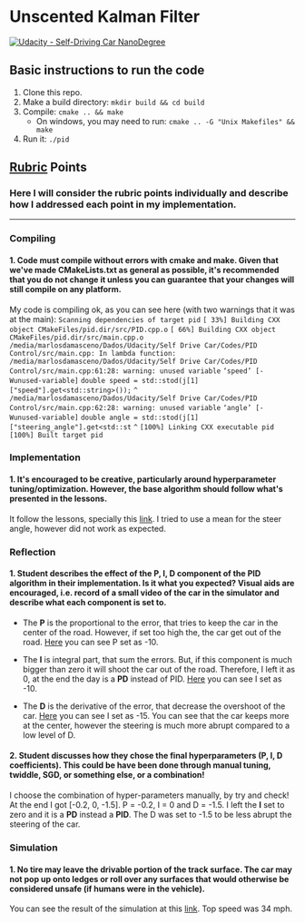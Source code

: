 # Unscented Kalman Filter
[![Udacity - Self-Driving Car NanoDegree](https://s3.amazonaws.com/udacity-sdc/github/shield-carnd.svg)](http://www.udacity.com/drive)


[//]: # (Image References)
[image1]: ./images/image1.png

## Basic instructions to run the code
1. Clone this repo.
2. Make a build directory: `mkdir build && cd build`
3. Compile: `cmake .. && make`
   * On windows, you may need to run: `cmake .. -G "Unix Makefiles" && make`
4. Run it: `./pid `

## [Rubric](https://review.udacity.com/#!/rubrics/824/view) Points
### Here I will consider the rubric points individually and describe how I addressed each point in my implementation.
---

### Compiling

#### 1. Code must compile without errors with cmake and make. Given that we've made CMakeLists.txt as general as possible, it's recommended that you do not change it unless you can guarantee that your changes will still compile on any platform.
My code is compiling ok, as you can see here (with two warnings that it was at the main):
`Scanning dependencies of target pid`
`[ 33%] Building CXX object CMakeFiles/pid.dir/src/PID.cpp.o`
`[ 66%] Building CXX object CMakeFiles/pid.dir/src/main.cpp.o`
`/media/marlosdamasceno/Dados/Udacity/Self Drive Car/Codes/PID Control/src/main.cpp: In lambda function:`
`/media/marlosdamasceno/Dados/Udacity/Self Drive Car/Codes/PID Control/src/main.cpp:61:28: warning: unused variable` `‘speed’ [-Wunused-variable]`
`double speed = std::stod(j[1]["speed"].get<std::string>());`
`^`
`/media/marlosdamasceno/Dados/Udacity/Self Drive Car/Codes/PID Control/src/main.cpp:62:28: warning: unused variable` `‘angle’ [-Wunused-variable]`
`double angle = std::stod(j[1]["steering_angle"].get<std::st`
`^`
`[100%] Linking CXX executable pid`
`[100%] Built target pid`


### Implementation

#### 1. It's encouraged to be creative, particularly around hyperparameter tuning/optimization. However, the base algorithm should follow what's presented in the lessons.
It follow the lessons, specially this [link](https://youtu.be/YamBuzDjrs8). I tried to use a mean for the steer angle, however did not work as expected.

### Reflection

#### 1. Student describes the effect of the P, I, D component of the PID algorithm in their implementation. Is it what you expected? Visual aids are encouraged, i.e. record of a small video of the car in the simulator and describe what each component is set to.
- The **P** is the proportional to the error, that tries to keep the car in the center of the road. However, if set too high the, the car get out of the road. [Here](hhttps://youtu.be/UYgCRVD6yjQ ) you can see P set as -10. 

- The **I** is integral part, that sum the errors. But, if this component is much bigger than zero it will shoot the car out of the road. Therefore, I left it as 0, at the end the day is a **PD** instead of PID. [Here](https://youtu.be/ArEBaDgy0v8) you can see I set as -10.

- The **D** is the derivative of the error, that decrease the overshoot of the car. [Here](https://youtu.be/aM5LFEU51Yw) you can see I set as -15. You can see that the car keeps more at the center, however the steering is much more abrupt compared to a low level of D.

#### 2. Student discusses how they chose the final hyperparameters (P, I, D coefficients). This could be have been done through manual tuning, twiddle, SGD, or something else, or a combination!
I choose the combination of hyper-parameters manually, by try and check! At the end I got [-0.2, 0, -1.5]. P = -0.2, I = 0 and D = -1.5. I left the **I** set to zero and it is a **PD** instead a **PID**. The D was set to -1.5 to be less abrupt the steering of the car.

### Simulation

#### 1. No tire may leave the drivable portion of the track surface. The car may not pop up onto ledges or roll over any surfaces that would otherwise be considered unsafe (if humans were in the vehicle).
You can see the result of the simulation at this [link](https://youtu.be/Yb-jjXB7cPQ). Top speed was 34 mph.
